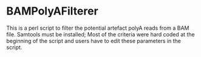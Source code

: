 BAMPolyAFilterer
================

This is a perl script to filter the potential artefact polyA reads from a BAM file. Samtools must be installed; Most of the criteria were hard coded at the beginning of the script and users have to edit these parameters in the script.
